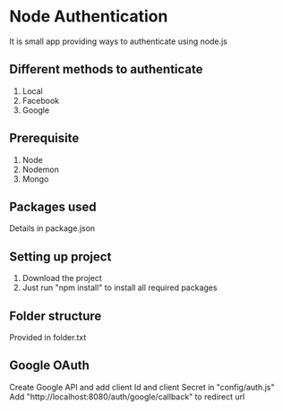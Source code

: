 # Node Authentication
It is small app providing ways to authenticate using node.js

## Different methods to authenticate
1. Local
2. Facebook
3. Google

## Prerequisite
1. Node
2. Nodemon
3. Mongo

## Packages used
Details in package.json

## Setting up project
1. Download the project
2. Just run "npm install" to install all required packages

## Folder structure
Provided in folder.txt

## Google OAuth
Create Google API and add client Id and client Secret in "config/auth.js"
Add "http://localhost:8080/auth/google/callback" to redirect url